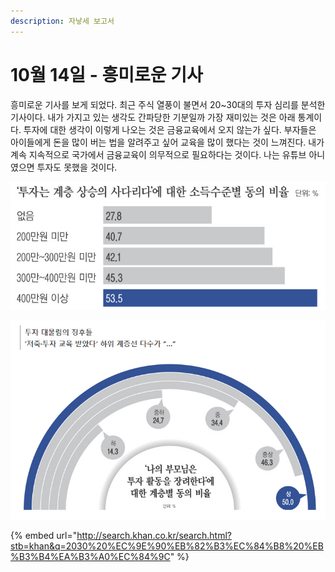 ```yaml
---
description: 자낳세 보고서
---
```


# 10월 14일 - 흥미로운 기사

흥미로운 기사를 보게 되었다. 최근 주식 열풍이 불면서 20~30대의 투자 심리를 분석한 기사이다. 내가 가지고 있는 생각도 간파당한 기분일까 가장 재미있는 것은 아래 통계이다. 투자에 대한 생각이 이렇게 나오는 것은 금융교육에서 오지 않는가 싶다. 부자들은 아이들에게 돈을 많이 버는 법을 알려주고 싶어 교육을 많이 했다는 것이 느껴진다. 내가 계속 지속적으로 국가에서 금융교육이 의무적으로 필요하다는 것이다. 나는 유튜브 아니였으면 투자도 못했을 것이다.

![](../.gitbook/assets/image%20%287%29.png)

![](../.gitbook/assets/image%20%285%29.png)

{% embed url="http://search.khan.co.kr/search.html?stb=khan&q=2030%20%EC%9E%90%EB%82%B3%EC%84%B8%20%EB%B3%B4%EA%B3%A0%EC%84%9C" %}

 

